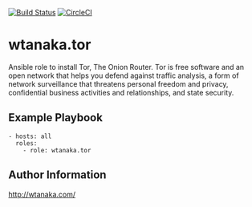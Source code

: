 [![Build
Status](https://travis-ci.org/wtanaka/ansible-role-tor.svg?branch=master)](https://travis-ci.org/wtanaka/ansible-role-tor)
[![CircleCI](https://circleci.com/gh/wtanaka/ansible-role-tor.svg?style=svg)](https://circleci.com/gh/wtanaka/ansible-role-tor)

wtanaka.tor
===========

Ansible role to install Tor, The Onion Router.  Tor is free software
and an open network that helps you defend against traffic analysis, a
form of network surveillance that threatens personal freedom and
privacy, confidential business activities and relationships, and state
security.


Example Playbook
----------------

    - hosts: all
      roles:
        - role: wtanaka.tor


Author Information
------------------

http://wtanaka.com/
